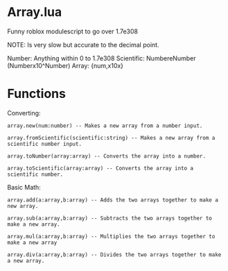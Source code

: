 # Array.lua
Funny roblox modulescript to go over 1.7e308

NOTE: Is very slow but accurate to the decimal point.

Number: Anything within 0 to 1.7e308
Scientific: NumbereNumber (Numberx10^Number)
Array: {num,x10x}

# Functions
Converting:

    array.new(num:number) -- Makes a new array from a number input.

    array.fromScientific(scientific:string) -- Makes a new array from a scientific number input.

    array.toNumber(array:array) -- Converts the array into a number.

    array.toScientific(array:array) -- Converts the array into a scientific number.

Basic Math:

    array.add(a:array,b:array) -- Adds the two arrays together to make a new array.

    array.sub(a:array,b:array) -- Subtracts the two arrays together to make a new array.

    array.mul(a:array,b:array) -- Multiplies the two arrays together to make a new array

    array.div(a:array,b:array) -- Divides the two arrays together to make a new array.
